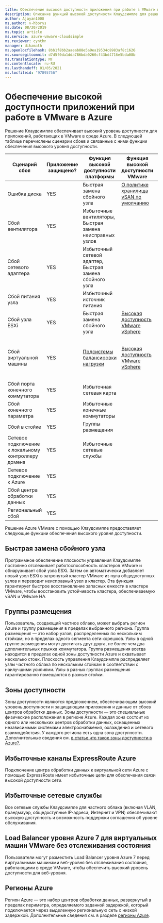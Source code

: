 ```yaml
---
title: Обеспечение высокой доступности приложений при работе в VMware в Azure
description: Описание функций высокой доступности Клаудсимпле для решения распространенных сценариев сбоев приложений, выполняемых в частном облаке Клаудсимпле
author: Ajayan1008
ms.author: v-hborys
ms.date: 08/20/2019
ms.topic: article
ms.service: azure-vmware-cloudsimple
ms.reviewer: cynthn
manager: dikamath
ms.openlocfilehash: 8bb1f8bb2aaeab88e5a9ea19534c8983af8c1626
ms.sourcegitcommit: d7d5f0da1dda786bda0260cf43bd4716e5bda08b
ms.translationtype: MT
ms.contentlocale: ru-RU
ms.lasthandoff: 01/05/2021
ms.locfileid: "97895756"
---
```

# <a name="ensure-application-high-availability-when-running-in-vmware-on-azure"></a>Обеспечение высокой доступности приложений при работе в VMware в Azure

Решение Клаудсимпле обеспечивает высокий уровень доступности для приложений, работающих в VMware в среде Azure. В следующей таблице перечислены сценарии сбоев и связанные с ними функции обеспечения высокого уровня доступности.

| Сценарий сбоя | Приложение защищено? | Функция высокой доступности платформы | Функция высокой доступности VMware | Функция высокой доступности Azure |
------------ | ------------- | ------------ | ------------ | ------------- |
| Ошибка диска | YES | Быстрая замена сбойного узла | [О политике хранилища vSAN по умолчанию](https://docs.vmware.com/en/VMware-vSphere/6.7/com.vmware.vsphere.virtualsan.doc/GUID-C228168F-6807-4C2A-9D74-E584CAF49A2A.html) |
| Сбой вентилятора | YES | Избыточные вентиляторы, Быстрая замена неисправных узлов |  |  |
| Сбой сетевого адаптера | YES | Избыточный сетевой адаптер, Быстрая замена сбойного узла
| Сбой питания узла | YES | Избыточный источник питания |  |  |
| Сбой узла ESXi | YES | Быстрая замена сбойного узла | [Высокая доступность VMware vSphere](https://www.vmware.com/products/vsphere/high-availability.html) |  |  |
| Сбой виртуальной машины | YES | [Подсистемы балансировки нагрузки](load-balancers.md)  | [Высокая доступность VMware vSphere](https://www.vmware.com/products/vsphere/high-availability.html) | Azure Load Balancer для виртуальных машин VMware без отслеживания состояния |
| Сбой порта конечного коммутатора | YES | Избыточная сетевая карта |  |  |
| Сбой конечного параметра | YES | Избыточные конечные коммутаторы |  |  |
| Сбой в стойке | YES | Группы размещения |  |  |
| Сетевое подключение к локальному контроллеру домена | YES  | Избыточные сетевые службы |  | Избыточные цепи ER |
| Сетевое подключение к Azure | YES | |  | Избыточные цепи ER |
| Сбой центра обработки данных | YES |  |  | Зоны доступности |
| Региональный сбой | YES  |  |  | Регионы Azure |

Решение Azure VMware с помощью Клаудсимпле предоставляет следующие функции обеспечения высокого уровня доступности.

## <a name="fast-replacement-of-failed-node"></a>Быстрая замена сбойного узла

Программное обеспечение плоскости управления Клаудсимпле постоянно отслеживает работоспособность кластеров VMware и обнаруживает сбой узла ESXi. Затем он автоматически добавляет новый узел ESXi в затронутый кластер VMware из пула общедоступных узлов и переводит неисправный узел в кластер. Эта функция гарантирует быстрое восстановление запасных емкости в кластере VMware, чтобы восстановить устойчивость кластера, обеспечиваемую vSAN и VMware HA.

## <a name="placement-groups"></a>Группы размещения

Пользователь, создающий частное облако, может выбрать регион Azure и группу размещения в пределах выбранного региона. Группа размещения — это набор узлов, распределенных по нескольким стойкам, но в пределах одного сегмента сети корешков. Узлы в одной группе размещения могут достигать друг друга, не более чем два дополнительных прыжка коммутатора. Группа размещения всегда находится в пределах одной зоны доступности Azure и охватывает несколько стоек. Плоскость управления Клаудсимпле распределяет узлы частного облака по нескольким стойкам в соответствии с наилучшими усилиями. Узлы в разных группах размещения гарантированно помещаются в разные стойки.

## <a name="availability-zones"></a>Зоны доступности

Зоны доступности являются предложением, обеспечивающим высокий уровень доступности и защищающим приложения и данные от сбоев центров обработки данных. Зоны доступности — это специальные физические расположения в регионе Azure. Каждая зона состоит из одного или нескольких центров обработки данных, оснащенных независимыми системами электроснабжения, охлаждения и сетевого взаимодействия. У каждого региона есть одна зона доступности. Дополнительные сведения см. [в статье что такое зоны доступности в Azure?](../availability-zones/az-overview.md).

## <a name="redundant-azure-expressroute-circuits"></a>Избыточные каналы ExpressRoute Azure

Подключение центра обработки данных к виртуальной сети Azure с помощью ExpressRoute имеет избыточные цепи для обеспечения связи высокой доступности сети.

## <a name="redundant-networking-services"></a>Избыточные сетевые службы

Все сетевые службы Клаудсимпле для частного облака (включая VLAN, брандмауэр, общедоступные IP-адреса, Интернет и VPN) обеспечивают высокую доступность и возможность поддержки соглашения об уровне обслуживания.

## <a name="azure-layer-7-load-balancer-for-stateless-vmware-vms"></a>Load Balancer уровня Azure 7 для виртуальных машин VMware без отслеживания состояния

Пользователи могут разместить Load Balancer уровня Azure 7 перед виртуальными машинами веб-уровня без отслеживания состояния, работающими в среде VMware, чтобы обеспечить высокий уровень доступности для веб-уровня.

## <a name="azure-regions"></a>Регионы Azure

Регион Azure — это набор центров обработки данных, развернутый в пределах периметра, определяемого заданной задержкой, который подключается через выделенную региональную сеть с низкой задержкой. Дополнительные сведения см. в разделе [регионы Azure](https://azure.microsoft.com/global-infrastructure/regions).
